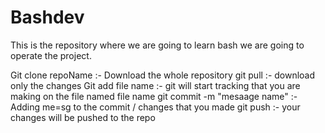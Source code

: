 # Bashdev


This is the repository where we are going to learn bash we are going to operate the project.


Git clone repoName :- Download the whole repository
git pull :- download only the changes
Git add file name :- git will start tracking that you are making on the file named file name 
git commit -m "mesaage name" :- Adding me=sg to the commit / changes that you made
git push :- your changes will be pushed to the repo
